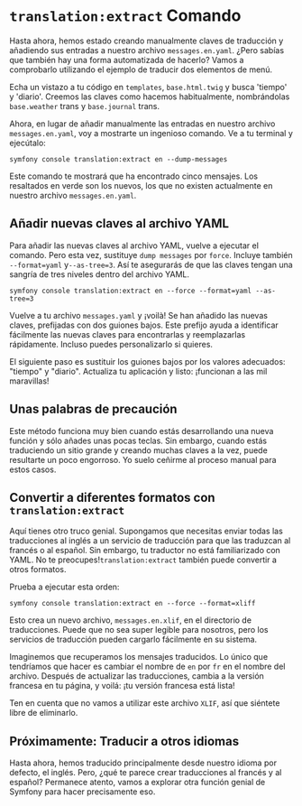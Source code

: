 # `translation:extract` Comando

Hasta ahora, hemos estado creando manualmente claves de traducción y añadiendo sus entradas a nuestro archivo `messages.en.yaml`. ¿Pero sabías que también hay una forma automatizada de hacerlo? Vamos a comprobarlo utilizando el ejemplo de traducir dos elementos de menú.

Echa un vistazo a tu código en `templates`, `base.html.twig` y busca 'tiempo' y 'diario'. Creemos las claves como hacemos habitualmente, nombrándolas `base.weather` trans y `base.journal` trans.

Ahora, en lugar de añadir manualmente las entradas en nuestro archivo `messages.en.yaml`, voy a mostrarte un ingenioso comando. Ve a tu terminal y ejecútalo:

```terminal
symfony console translation:extract en --dump-messages
```

Este comando te mostrará que ha encontrado cinco mensajes. Los resaltados en verde son los nuevos, los que no existen actualmente en nuestro archivo `messages.en.yaml`.

## Añadir nuevas claves al archivo YAML

Para añadir las nuevas claves al archivo YAML, vuelve a ejecutar el comando. Pero esta vez, sustituye `dump messages` por `force`. Incluye también `--format=yaml` y`--as-tree=3`. Así te asegurarás de que las claves tengan una sangría de tres niveles dentro del archivo YAML.

```terminal
symfony console translation:extract en --force --format=yaml --as-tree=3
```

Vuelve a tu archivo `messages.yaml` y ¡voilà! Se han añadido las nuevas claves, prefijadas con dos guiones bajos. Este prefijo ayuda a identificar fácilmente las nuevas claves para encontrarlas y reemplazarlas rápidamente. Incluso puedes personalizarlo si quieres.

El siguiente paso es sustituir los guiones bajos por los valores adecuados: "tiempo" y "diario". Actualiza tu aplicación y listo: ¡funcionan a las mil maravillas!

## Unas palabras de precaución

Este método funciona muy bien cuando estás desarrollando una nueva función y sólo añades unas pocas teclas. Sin embargo, cuando estás traduciendo un sitio grande y creando muchas claves a la vez, puede resultarte un poco engorroso. Yo suelo ceñirme al proceso manual para estos casos.

## Convertir a diferentes formatos con `translation:extract`

Aquí tienes otro truco genial. Supongamos que necesitas enviar todas las traducciones al inglés a un servicio de traducción para que las traduzcan al francés o al español. Sin embargo, tu traductor no está familiarizado con YAML. No te preocupes!`translation:extract` también puede convertir a otros formatos.

Prueba a ejecutar esta orden:

```terminal
symfony console translation:extract en --force --format=xliff
```

Esto crea un nuevo archivo, `messages.en.xlif`, en el directorio de traducciones. Puede que no sea super legible para nosotros, pero los servicios de traducción pueden cargarlo fácilmente en su sistema.

Imaginemos que recuperamos los mensajes traducidos. Lo único que tendríamos que hacer es cambiar el nombre de `en` por `fr` en el nombre del archivo. Después de actualizar las traducciones, cambia a la versión francesa en tu página, y voilá: ¡tu versión francesa está lista!

Ten en cuenta que no vamos a utilizar este archivo `XLIF`, así que siéntete libre de eliminarlo.

## Próximamente: Traducir a otros idiomas

Hasta ahora, hemos traducido principalmente desde nuestro idioma por defecto, el inglés. Pero, ¿qué te parece crear traducciones al francés y al español? Permanece atento, vamos a explorar otra función genial de Symfony para hacer precisamente eso.
